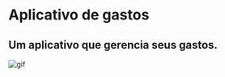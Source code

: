 # Aplicativo de gastos
## Um aplicativo que gerencia seus gastos.

![gif](https://i.pinimg.com/originals/53/d4/97/53d4975aff11fd59118652401617b814.gif)
